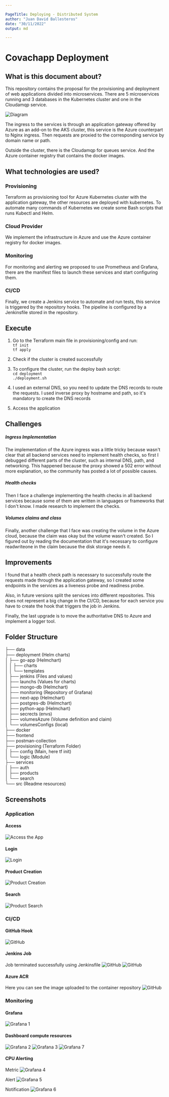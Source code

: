 ```yaml
---

PageTitle: Deploying - Distributed System 
author: "Juan David Ballesteros"
date: "30/11/2022"
output: md

---
```


# Covachapp Deployment

## What is this document about?

This repository contains the proposal for the provisioning and deployment of web applications divided into microservices. There are 5 microservices running and 3 databases in the Kubernetes cluster and one in the Cloudamqp service.

![Diagram](./src/drawio.png)

The ingress to the services is through an application gateway offered by Azure as an add-on to the AKS cluster, this service is the Azure counterpart to Nginx ingress. Then requests are proxied to the corresponding service by domain name or path. 

Outside the cluster, there is the Cloudamqp for queues service. And the Azure container registry that contains the docker images.

## What technologies are used?

### Provisioning

Terraform as provisioning tool for Azure Kubernetes cluster with the application gateway, the other resources are deployed with kubernetes. To automate many commands of Kubernetes we create some Bash scripts that runs Kubectl and Helm.

### Cloud Provider

We implement the infrastructure in Azure and use the Azure container registry for docker images. 

### Monitoring

For monitoring and alerting we proposed to use Prometheus and Grafana, there are the manifest files to launch these services and start configuring them.

### CI/CD

Finally, we create a Jenkins service to automate and run tests, this service is triggered by the repository hooks. The pipeline is configured by a Jenkinsfile stored in the repository.

## Execute

1. Go to the Terraform main file in provisioning/config and run:<br>
`tf init`<br>
`tf apply`<br>

2. Check if the cluster is created successfully

3. To configure the cluster, run the deploy bash script:<br>
`cd deployment`<br>
`./deployment.sh`<br>

4. I used an external DNS, so you need to update the DNS records to route the requests. I used inverse proxy by hostname and path, so it's mandatory to create the DNS records

5. Access the application

## Challenges

##### Ingress Implementation

The implementation of the Azure ingress was a little tricky because wasn't clear that all backend services need to implement health checks, so first I debugged different parts of the cluster, such as internal DNS, path, and networking. This happened because the proxy showed a 502 error without more explanation, so the community has posted a lot of possible causes.

##### Health checks

Then I face a challenge implementing the health checks in all backend services because some of them are written in languages or frameworks that I don't know. I made research to implement the checks.

##### Volumes claims and class

Finally, another challenge that I face was creating the volume in the Azure cloud, because the claim was okay but the volume wasn't created. So I figured out by reading the documentation that it's necessary to configure readwriteone in the claim because the disk storage needs it.

## Improvements

I found that a health check path is necessary to successfully route the requests made through the application gateway, so I created some endpoints in the services as a liveness probe and readiness probe.

Also, in future versions split the services into different repositories. This does not represent a big change in the CI/CD, because for each service you have to create the hook that triggers the job in Jenkins.

Finally, the last upgrade is to move the authoritative DNS to Azure and implement a logger tool.

## Folder Structure

├── data <br>
├── deployment (Helm charts)<br>
│   ├── go-app (Helmchart)<br>
│   │   ├── charts<br>
│   │   └── templates<br>
│   ├── jenkins (Files and values)<br>
│   ├── launchs (Values for charts)<br>
│   ├── mongo-db (Helmchart)<br>
│   ├── monitoring (Repository of Grafana)<br>
│   ├── next-app (Helmchart)<br>
│   ├── postgres-db (Helmchart)<br>
│   ├── python-app (Helmchart)<br>
│   ├── secrects (envs)<br>
│   ├── volumesAzure (Volume definition and claim)<br>
│   └── volumesConfigs (local)<br>
├── docker<br>
├── frontend<br>
├── postman-collection<br>
├── provisioning (Terraform Folder)<br>
│   ├── config (Main, here tf init)<br>
│   └── logic (Module)<br>
├── services<br>
│   ├── auth<br>
│   ├── products<br>
│   └── search<br>
└── src (Readme resources)<br>

## Screenshots

### Application
#### Access

![Access the App](./src/Access.png)

#### Login

![Login](./src/Login.png)

#### Product Creation

![Product Creation](./src/ProductCreation.png)

#### Search

![Product Search](./src/ProductSearch.png)


### CI/CD
#### GitHub Hook

![GitHub](./src/jenkins01.png)

#### Jenkins Job

Job terminated successfully using Jenkinsfile
![GitHub](./src/jenkins05.png)
![GitHub](./src/jenkins08.png)

#### Azure ACR

Here you can see the image uploaded to the container repository
![GitHub](./src/jenkins09.png)

### Monitoring
#### Grafana 
![Grafana 1](./src/grafana-0.png)

#### Dashboard compute resources
![Grafana 2](./src/grafana-2.png)
![Grafana 3](./src/grafana-3.png)
![Grafana 7](./src/grafana-7.png)

#### CPU Alerting 
Metric
![Grafana 4](./src/grafana-4.png)

Alert
![Grafana 5](./src/grafana-5.png)

Notification
![Grafana 6](./src/grafana-6.png)

